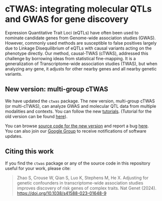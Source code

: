 # cTWAS: integrating molecular QTLs and GWAS for gene discovery

Expression Quantitative Trait Loci (eQTLs) have often been used to nominate candidate genes from Genome-wide association studies (GWAS). However, commonly used methods are susceptible to false positives largely due to Linkage Disequilibrium of eQTLs with causal variants acting on the phenotype directly. Our method, causal-TWAS (cTWAS), addressed this challenge by borrowing ideas from statistical fine-mapping. It is a generalization of Transcriptome-wide association studies (TWAS), but when analyzing any gene, it adjusts for other nearby genes and all nearby genetic variants.  

## New version: multi-group cTWAS

We have updated the `ctwas` package. The new version, multi-group cTWAS (or multi-cTWAS), can analyze GWAS and molecular QTL data from multiple modalities and contexts. 
You can follow the new [tutorials](https://xinhe-lab.github.io/multigroup_ctwas/). (Tutorial for the old version can be found [here](https://xinhe-lab.github.io/ctwas/articles/ctwas_summary_statistics.html)).

You can browse [source code for the new version](https://github.com/xinhe-lab/multigroup_ctwas) and report a bug [here](https://github.com/xinhe-lab/ctwas/issues). You can also join our [Google Group](https://groups.google.com/g/ctwas_users) to receive notifications of software updates. 

## Citing this work

If you find the `ctwas` package or any of the source code in this
repository useful for your work, please cite:

> Zhao S, Crouse W, Qian S, Luo K, Stephens M, He X. 
> Adjusting for genetic confounders in transcriptome-wide association 
> studies improves discovery of risk genes of complex traits. 
> Nat Genet (2024). https://doi.org/10.1038/s41588-023-01648-9

